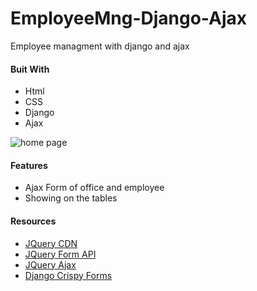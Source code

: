 # EmployeeMng-Django-Ajax
Employee managment with django and ajax

#### Buit With
- Html 
- CSS
- Django
- Ajax

![home page](https://user-images.githubusercontent.com/64283478/212960084-5bd889bf-bc84-42ab-bbea-94e655dfc136.png)

#### Features
- Ajax Form of office and employee
- Showing on the tables


#### Resources
- [JQuery CDN](https://cdnjs.com/libraries/jquery)
- [JQuery Form API](https://api.jquery.com/category/forms/)
- [JQuery Ajax](https://api.jquery.com/jquery.ajax/)
- [Django Crispy Forms](https://django-crispy-forms.readthedocs.io/en/latest/install.html)


